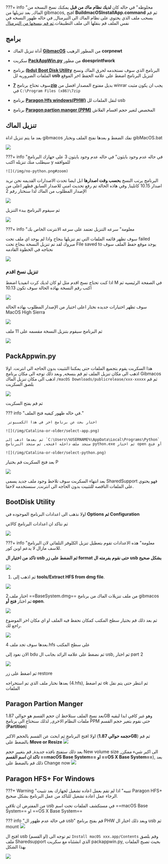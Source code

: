 
???+ info "محلوظه"
	في حاله كان **لديك نظام ماك من قبل** يمكنك نسخ النسخه من الماك, بعد تنزيلها من gibmacos, افتح **BuildmacOSInstallApp.command** ثم قم بسحب ملف الذي يحتوي على نظام الماك الى التيرمنال, في حاله ظهور النسخه في نفس الملف قم بنقلها الى ملف التطبيقات.[ثم قم بنسخها من التيرمنال](https://forum.هاكنتوش.com/threads/kif-tnsx-nzam-almak-al-usb-mn-altirmnal.107/)

## برامج

- أداة تنزيل الماك  **[GibmacOS](https://github.com/corpnewt/gibMacOS)** من المطور الرهيب **corpnewt**

- سكربت **[PackAppWin.py](https://github.com/doesprintfwork/MakeInstallmacOS)** من مطور **doesprintfwork** 

- برنامج **[(bdu) Boot Disk Utility](http://cvad-mac.narod.ru/index/bootdiskutility_exe/0-5)** البرنامج الذي سوف نستخدمه لحرق الماك ونسخ الملفات الضروريه لل **usb**
لتنزيل البرنامج اضغط على علامه الحفظ اخر الموقع

- سوف تحتاج برنامج **[7zip](https://www.7-zip.org/)** بديل مفتوح المصدار افضل من winrar يجب ان يكون مثبت في `C:\Program Files (x86)\7zip` 

- برنامج **[Paragon Hfs windows(PHW)](https://www.paragon-software.com/home/hfs-windows/)** لنقل الملفات لل usb

- برنامج **[Paragon partion manger (PPM)](https://www.paragon-software.com/free/pm-express/#)** المخصص لتغير حجم اقسام الفلاش

## تنزيل الماك

بعد ما يتم تنزيل اداة gibmacos نفك الضغط و بعدها نفتح الملف ونختار gibMacOS.bat

![](/img/Catalina-or-older/gibMacOS.png#zoom)

???+ info "في حاله عدم وجود بايثون"
	في حاله عدم وجود بايثون 3 على حهازك البرنامج سيطلب منك تنزيله اكتب y للموافقه

	![](/img/no-python.png#zoom)

البرنامج يرتب النسخ **بحسب وقت اصدارها** ابل ايضا تحدث الاصدارات القديمه نحن نريد اصدار 10.15 كاتلينا, وفي هاذه الحالة تم رفع تحديث امني للاصدار السابق فظهر اعلى من الإصدار المطلوب من الماك لذا سنختار رقم 2

![](/img/Catalina-or-older/system-list.png#zoom)

ثم سيقوم البرنامج ببدء التنزيل

![](/img/Catalina-or-older/g-download.png#zoom)

???+ info "معلومة"
    سرعه التنزيل تعتمد على سرعه الانترنت الخاص بك

سوف تظهر قائمه الملفات التي تم تنزيلها بنجاح واذا لم يوجد اي ملف تحت failed مبروك لقد تم تنزيل النسخة بنجاح تحت File saved to
يوجد موقع حفظ الملف سوف نحتاجه في الخطوة القادمه

![](/img/Catalina-or-older/g-done.png#zoom)

### تنزيل نسخ اقدم

اذا كنت تحتاج نسخ اقدم مثل لو كان لديك كرت انفيديا اضغط M في الصفحة الرئيسيه ثم اكتب رقم النسخة بهاذه الحالة سوف تكون 10.13

![](/img/Catalina-or-older/old-ver.png#zoom)

سوف تظهر اختيارات جديده نختار اعلى اختيار من الإصدار المطلوب بهاذه الحالة MacOS High Sierra

![](/img/Catalina-or-older/g-old-list.png#zoom)

ثم البرنامج سيقوم بتنزيل النسخة مقسمه على 11 ملف

![](/img/Catalina-or-older/g-download.png#zoom)

## PackAppwin.py

هذا السكربت يقوم بتجميع الملفات حتى يمكننا التثبيت بدون الحاجه الى انترنت.
اولا اذهب الى مكان تنزيل الملف ثم قم بنسخه, وبعد ذلك توجه الى مكان برنامج Gibmacos 
اذهب الى مكان تنزيل الماك `/macOS Downloads/publicrelease/xxx-xxxxx` ثم قم بلصق السكربت

![](/img/Catalina-or-older/packappwin-paste.png)

ثم قم بفتح السكربت

??? info "في حاله ظهور كيفيه فتح الملف."
    
     اختار بحث عن برنامج اخر في هذا الكمبيوتر
    
    ![](/img/Catalina-or-older/select-app.png)

    ثم بعدها اذهب إلى `C:\Users\%USERNAME%\AppData\Local\Programs\Python` ستجد ملف داخله افتحه, ثم ستجد البرنامج python.exe ثم اختار open أو فتح 

    ![](/img/Catalina-or-older/select-python.png)

بعد فتح السكربت قم بختيار P

![](/img/Catalina-or-older/menu.png)

بعد انتهاء السكربت سوف تلاحظ وجود ملف جديد يسمى SharedSupport فهو يحتوي على الملفات الناقصه للتثبيت بدون الحاجه الى انترنت, سنستخدمه لاحقا.

## BootDisk Utility

اولا نذهب الى اعدادات البرنامج الموجوده في **Options ثم Configuration**

ثم نتاكد ان اعدادات البرنامج كالاتي

![](/img/Catalina-or-older/BDU-Config.png#zoom)

???+ info "معلومة"
	هذه الاعدادات تقوم بتعطيل تنزيل الكلوفر التلقائي لان البرنامج للاسف مازال لا يدعم اوبن كور.

**تاكد من اختيار ال usb ثم الضغط على زر format حتى نقوم بفرمته ال usb بشكل صحيح**

![](/img/Catalina-or-older/bdu-format.png)

1. ثم اذهب إلى **tools/Extract HFS from dmg file**.

![](/img/Catalina-or-older/BDU-Extract.png#zoom)

2.اختار ملف ==BaseSystem.dmg== من ملف تنزيلات الماك من برنامج gibmacos ثم اختار **فتح أو open**.

![](/img/Catalina-or-older/BDU-Basesystemdmg.png#zoom)

ثم بعد ذلك قم بختيار سطح المكتب كمكان نحفظ فيه الملف او اي مكان اخر الموضوع راجع لك.

![](/img/Catalina-or-older/BDU-Desktop.png#zoom)

بعدها سوف تجد ملف 4.hfs على سطح المكتب

الان نعود إلى bdu ثم نضغط على علامه الزائد بجانب ال usb, ثم اختار part 2

![](/img/Catalina-or-older/BDU-USB.png#zoom)

ثم اضغط على زر restore
 
بعدها نختار ملف الذي تم استخراجه (4.hfs), ثم اضغط ok ثم انتظر حتى يتم نقل الملفات

## Paragon Partion Manger

بعد نسخ الملف ستلاحظ ان حجم القسم هو حوالي 1.87GB وهو غير كافي ابدا لبقيه ملفات النظام الاخرى, لذلك سنحتاج الى برنامج PPM حتى نقوم بتغير حجم القسم (**Partition**)

اولا افتح البرنامج ثم ابحث عن القسم بالحجم الاكبر (**حجمه حوالي 1.87GB**) ثم قم بالضغط على **Move or Resize**
![](/img/Catalina-or-older/PPM-select.png#zoom)

بعد ذلك ستفتح نافذه جديدة, قم بتغيير حجم New volume size الى اكبر شيء ممكن, **تاكد ان اسم القسم ==macOS Base System== او ==OS X Base System==**), بعد ذلك قم بالضغط على Change now
![](/img/Catalina-or-older/PPM-Resize.png#zoom)

## Paragon HFS+ For Windows

???+ Warning "تنبيه"
	اذا لم تقم بعمل اعاده تشغيل لجهازك بعد تثبيت Paragon HFS+ الرجاء عمل اعادة تشغيل للتاكد من عمل البرنامج بشكل صحيح.

من المفترض ان تلاقي usb في مستكشف الملفات تحت اسم ==macOS Base System== او ==OS X Base System==

??? info "في حالة عدم ظهور ال usb"
	قم بفتح برنامج PHW وبعد ذلك اختار ال usb ثم mount 
	![](/img/Catalina-or-older/PHW-Mount.png#zoom)

افتح ال usb (او القسم) ثم توجه الى  `Install macOS xxx.app/Contents`  وقم بلصق ملف Sharedsupport الذي انشئناه مع سكربت packappwin.py, بحيث تصبح الملفات بهذا الشكل 

![](/img/Catalina-or-older/USB-paste.png#zoom)



